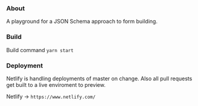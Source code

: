 ### About
A playground for a JSON Schema approach to form building.

### Build
Build command ```yarn start```

### Deployment
Netlify is handling deployments of master on change. Also all pull requests get built to a live enviroment to preview.

Netlify -> `https://www.netlify.com/`
